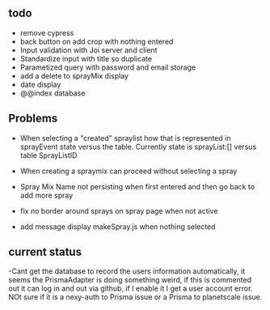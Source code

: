 ## todo
- remove cypress
- back button on add crop with nothing entered
- Input validation with Joi server and client 
- Standardize input with title so duplicate
- Parametized query with password and email storage
- add a delete to sprayMix display
- date display
- @@index database

  

## Problems
- When selecting a "created" spraylist how that is represented in sprayEvent state versus the table. Currently state is sprayList:[] versus table SprayListID
- When creating a spraymix can proceed without selecting a spray
- Spray Mix Name not persisting when first entered and then go back to add more spray

- fix no border around sprays on spray page when not active
- add message display makeSpray.js when nothing selected

## current status
-Cant get the database to record the users information automatically, it seems the PrismaAdapter is doing something weird, if this is commented out it can log in and out via github, if I enable it I get a user account error.  NOt sure if it is a nexy-auth to Prisma issue or a Prisma to planetscale issue.
